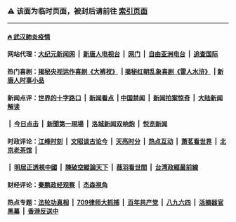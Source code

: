 ### ⚠️ 该面为临时页面，被封后请前往 [索引页面](../link4.md)

---

#### [🔥 武汉肺炎疫情](http://138.68.63.62:10000/videos/corona/)

#### 网站代理：[大纪元新闻网](http://138.68.63.62:10080/gb/) &nbsp;|&nbsp; [新唐人电视台](http://138.68.63.62:8808/gb/) &nbsp;|&nbsp; [网门](http://138.68.63.62:11000/) &nbsp;|&nbsp; [自由亚洲电台](http://138.68.63.62:9800/mandarin/) &nbsp;|&nbsp; [追查国际](http://138.68.63.62:10010/)

#### 热门喜剧：[揭秘央视运作喜剧《大裤衩》](http://138.68.63.62:10000/videos/res/big-shorts/) &nbsp;|&nbsp;[揭秘红朝乱象喜剧《雷人水浒》](http://138.68.63.62:10000/videos/res/OutlawsOfMarsh/) &nbsp;|&nbsp;[新唐人时事小品](http://138.68.63.62:10000/videos/res/comedy/)

#### 新闻点评：[世界的十字路口](http://138.68.63.62/tanghao/) &nbsp;|&nbsp; [新闻看点](http://138.68.63.62/news-insight/) &nbsp;|&nbsp;[中国禁闻](http://138.68.63.62/ntdtv-news/) &nbsp;|&nbsp; [新闻拍案惊奇](http://138.68.63.62/dayu/) &nbsp;|&nbsp; [大陆新闻解读](http://138.68.63.62/ntdtv-comedy/)
####   &nbsp;|&nbsp;  [今日点击](http://138.68.63.62/news-click/)  &nbsp;|&nbsp; [新聞第一現場](http://138.68.63.62/primary-scene/) &nbsp;|&nbsp; [洛城新闻双响炮](http://138.68.63.62/la-news/) &nbsp;|&nbsp; [悦览新闻](http://138.68.63.62/dingyue/)

#### 时政评论：[江峰时刻](http://138.68.63.62/today-in-history/) &nbsp;|&nbsp; [文昭谈古论今](http://138.68.63.62/wenzhao/) &nbsp;|&nbsp; [天亮时分](http://138.68.63.62/tianliang/) &nbsp;|&nbsp; [热点互动](http://138.68.63.62/ntdtv-rdhd/) &nbsp;|&nbsp; [萧茗看世界](http://138.68.63.62/simonegao/) &nbsp;|&nbsp; [北京老茶馆](http://138.68.63.62/teahouse/)  &nbsp;|&nbsp;  
####   &nbsp;|&nbsp;  [明居正透視中國](http://138.68.63.62/decoding-china/)  &nbsp;|&nbsp; [陳破空縱論天下](http://138.68.63.62/pokong/)  &nbsp;|&nbsp; [薇羽看世間](http://138.68.63.62/weiyu/)  &nbsp;|&nbsp; [台湾政經最前線](http://138.68.63.62/taiwan/)   

#### 财经评论：[秦鹏政经观察](http://138.68.63.62/qinpeng/) &nbsp;|&nbsp; [杰森視角 ](http://138.68.63.62/jason/)

#### 热点专题：[法轮功真相](http://138.68.63.62:10000/videos/truth.html) &nbsp;|&nbsp; [709律师大抓捕](http://138.68.63.62:10000/videos/709/) &nbsp;|&nbsp; [百年共产党](http://138.68.63.62:10000/videos/ccp.html) &nbsp;|&nbsp; [八九六四](http://138.68.63.62:10000/videos/88/)  &nbsp;|&nbsp; [活摘器官黑幕](http://138.68.63.62:10000/videos/res/Organs/)  &nbsp;|&nbsp; [香港反送中](http://138.68.63.62:10000/videos/res/hk/) 

<img src='http://gfw-breaker.win/link4.md' width='0px' height='0px'/>

